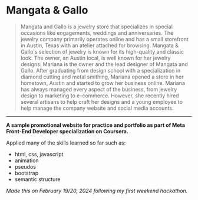# Mangata & Gallo
> Mangata and Gallo is a jewelry store that specializes in special occasions like engagements, weddings and anniversaries. The jewelry company primarily operates online and has a small storefront in Austin, Texas with an atelier attached for browsing. Mangata & Gallo's selection of jewelry is known for its high-quality and classic look. The owner, an Austin local, is well known for her jewelry designs. Mariana is the owner and the lead designer of Mangata and Gallo. After graduating from design school with a specialization in diamond cutting and metal smithing, Mariana opened a store in her hometown, Austin and started to grow her business online. Mariana has always managed every aspect of the business, from jewelry design to marketing to e-commerce. However, she recently hired several artisans to help craft her designs and a young employee to help manage the company website and social media accounts.
---
**A sample promotional website for practice and portfolio as part of Meta Front-End Developer specialization on Coursera.**

Applied many of the skills learned so far such as:
- html, css, javascript
- animation
- pseudos
- bootstrap
- semantic structure

*Made this on February 19/20, 2024 following my first weekend hackathon.*
